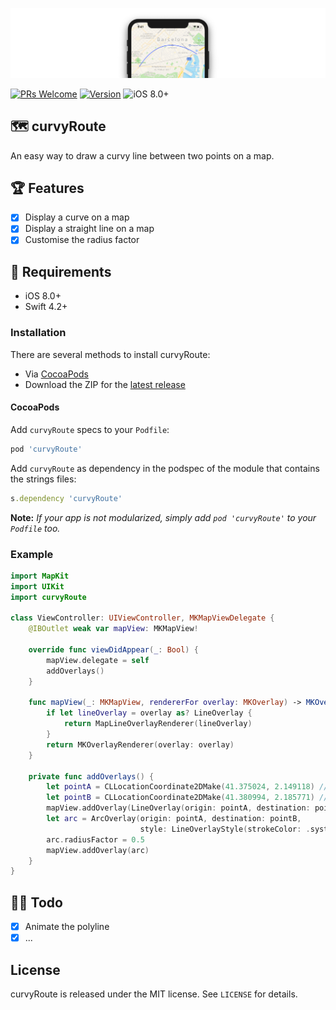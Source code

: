 ![](docs/readme_header.jpg)

[![PRs Welcome](https://img.shields.io/badge/PRs-welcome-brightgreen.svg)](http://makeapullrequest.com)
[![Version](https://img.shields.io/cocoapods/v/curvyRoute.svg?style=flat)](http://cocoapods.org/pods/curvyRoute)
![iOS 8.0+](https://img.shields.io/badge/iOS-8.0%2B-blue.svg)

## 🗺 curvyRoute

An easy way to draw a curvy line between two points on a map.

## 🏆 Features

- [x] Display a curve on a map
- [x] Display a straight line on a map
- [x] Customise the radius factor

## 📝 Requirements

- iOS 8.0+
- Swift 4.2+

### Installation

There are several methods to install curvyRoute:

- Via [CocoaPods](https://cocoapods.org)
- Download the ZIP for the [latest release](https://github.com/metrolab/curvyRoute/releases/latest)

#### CocoaPods

Add `curvyRoute` specs to your `Podfile`:

```ruby
pod 'curvyRoute'
```

Add `curvyRoute` as dependency in the podspec of the module that contains the strings files:

```ruby
s.dependency 'curvyRoute'
```
**Note:** *If your app is not modularized, simply add `pod 'curvyRoute'` to your `Podfile` too.*
	

### Example

```swift
import MapKit
import UIKit
import curvyRoute

class ViewController: UIViewController, MKMapViewDelegate {
    @IBOutlet weak var mapView: MKMapView!

    override func viewDidAppear(_: Bool) {
        mapView.delegate = self
        addOverlays()
    }

    func mapView(_: MKMapView, rendererFor overlay: MKOverlay) -> MKOverlayRenderer {
        if let lineOverlay = overlay as? LineOverlay {
            return MapLineOverlayRenderer(lineOverlay)
        }
        return MKOverlayRenderer(overlay: overlay)
    }

    private func addOverlays() {
		let pointA = CLLocationCoordinate2DMake(41.375024, 2.149118) // Plaça d'Espanya, Barcelona
		let pointB = CLLocationCoordinate2DMake(41.380994, 2.185771) // Plaça Pau Vila, 1, Barcelona
        mapView.addOverlay(LineOverlay(origin: pointA, destination: pointB))
        let arc = ArcOverlay(origin: pointA, destination: pointB,
                             style: LineOverlayStyle(strokeColor: .systemTeal, lineWidth: 4, alpha: 1))
        arc.radiusFactor = 0.5
        mapView.addOverlay(arc)
    }
}
```

## 👨‍💻 Todo

- [x] Animate the polyline
- [x] ...

## License

curvyRoute is released under the MIT license. See `LICENSE` for details.
